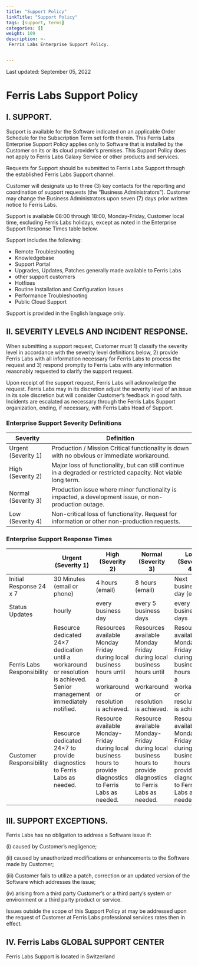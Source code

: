 ```yaml
---
title: "Support Policy"
linkTitle: "Support Policy"
tags: [support, terms]
categories: []
weight: 109
description: >-
 Ferris Labs Enterprise Support Policy.


---
```


Last updated: September 05, 2022


# Ferris Labs Support Policy


## I.  SUPPORT.
Support is available for the Software indicated on an applicable Order Schedule for the Subscription Term set forth therein.  This Ferris Labs Enterprise Support Policy applies only to Software that is installed by the Customer on its or its cloud provider’s premises. This Support Policy does not apply to Ferris Labs Galaxy Service or other products and services.

Requests for Support should be submitted to Ferris Labs Support through the established Ferris Labs Support channel.

Customer will designate up to three (3) key contacts for the reporting and coordination of support requests (the “Business Administrators”). Customer may change the Business Administrators upon seven (7) days prior written notice to Ferris Labs.

Support is available 08:00 through 18:00, Monday-Friday, Customer local time, excluding Ferris Labs holidays, except as noted in the Enterprise Support Response Times table below.

Support includes the following:
- Remote Troubleshooting
- Knowledgebase
- Support Portal
- Upgrades, Updates, Patches  generally made available to Ferris Labs
- other support customers
- Hotfixes
- Routine Installation and Configuration Issues
- Performance Troubleshooting
- Public Cloud Support

Support is provided in the English language only.

## II. SEVERITY LEVELS AND INCIDENT RESPONSE.

When submitting a support request, Customer must 1) classify the severity level in accordance with the severity level definitions below, 2) provide Ferris Labs with all information necessary for Ferris Labs to process the request and 3) respond promptly to Ferris Labs with any information reasonably requested to clarify the support request.

Upon receipt of the support request, Ferris Labs will acknowledge the request.  Ferris Labs may in its discretion adjust the severity level of an issue in its sole discretion but will consider Customer’s feedback in good faith.  Incidents are escalated as necessary through the Ferris Labs Support organization, ending, if necessary, with Ferris Labs Head of Support.  

### Enterprise Support Severity Definitions ###


| Severity            | Definition                                                                                                       |
|---------------------|------------------------------------------------------------------------------------------------------------------|
| Urgent (Severity 1) | Production / Mission Critical functionality is down with no obvious or immediate workaround.                     |
| High (Severity 2)   | Major loss of functionality, but can still continue in a degraded or restricted capacity. Not  viable long term. |
| Normal (Severity 3) | Production issue where minor functionality is impacted, a development issue, or non-production outage.           |
| Low (Severity 4)    | Non-critical loss of functionality. Request for information or other non-production requests.                    |


### Enterprise Support Response Times ###


|                            | Urgent (Severity 1)                                                                                                        | High (Severity 2)                                                                                                | Normal (Severity 3)                                                                                              | Low (Severity 4)                                                                                                 |
|----------------------------|----------------------------------------------------------------------------------------------------------------------------|------------------------------------------------------------------------------------------------------------------|------------------------------------------------------------------------------------------------------------------|------------------------------------------------------------------------------------------------------------------|
| Initial Response  24 x 7   | 30 Minutes (email or phone)                                                                                                | 4 hours (email)                                                                                                  | 8 hours (email)                                                                                                  | Next business day (email)                                                                                        |
| Status Updates             | hourly                                                                                                                     | every business day                                                                                               | every 5 business  days                                                                                           | every 7 business  days                                                                                           |
| Ferris Labs Responsibility | Resource dedicated 24×7 dedication until a   workaround or resolution is achieved. Senior management immediately notified. | Resources available Monday Friday during local  business hours until a workaround  or resolution is achieved.    | Resources available Monday Friday during local  business hours until a workaround  or resolution is achieved.    | Resources available Monday Friday during local  business hours until a workaround  or resolution is achieved.    |
| Customer Responsibility    | Resource dedicated 24×7 to  provide diagnostics   to Ferris Labs as needed.                                                | Resource available  Monday-Friday during local business hours to  provide diagnostics  to Ferris Labs as needed. | Resource available  Monday-Friday during local business hours to  provide diagnostics  to Ferris Labs as needed. | Resource available  Monday-Friday during local business hours to  provide diagnostics  to Ferris Labs as needed. |


## III. SUPPORT EXCEPTIONS.  
Ferris Labs has no obligation to address a Software issue if:

(i) caused by Customer’s negligence;

(ii) caused by unauthorized modifications or enhancements to the Software made by Customer;

(iii) Customer fails to utilize a patch, correction or an updated version of the Software which addresses the issue;

(iv) arising from a third party Customer’s or a third party’s system or environment or a third party product or service.

Issues outside the scope of this Support Policy at may be addressed upon the request of Customer at Ferris Labs professional services rates then in effect.

## IV. Ferris Labs GLOBAL SUPPORT CENTER
Ferris Labs Support is located in Switzerland
